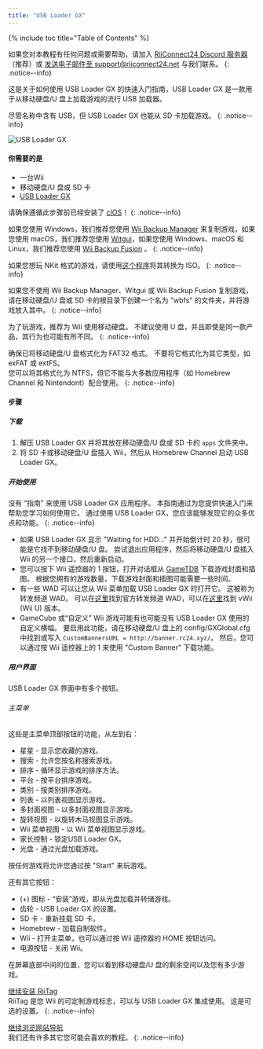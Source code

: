 ```yaml
---
title: "USB Loader GX"
---
```


{% include toc title="Table of Contents" %}

如果您对本教程有任何问题或需要帮助，请加入 [RiiConnect24 Discord 服务器](https://discord.gg/rc24)（推荐）或 [发送电子邮件至 support@riiconnect24.net](mailto:support@riiconnect24.net) 与我们联系。
{: .notice--info}

这是关于如何使用 USB Loader GX 的快速入门指南，USB Loader GX 是一款用于从移动硬盘/U 盘上加载游戏的流行 USB 加载器。

尽管名称中含有 USB，但 USB Loader GX 也能从 SD 卡加载游戏。
{: .notice--info}

![USB Loader GX](/images/usbloadergx.png)

#### 你需要的是

* 一台Wii
* 移动硬盘/U 盘或 SD 卡
* [USB Loader GX](https://hbb1.oscwii.org/hbb/usbloader_gx/usbloader_gx.zip)

请确保遵循此步骤前已经安装了 [cIOS](/cios)！
{: .notice--info}

如果您使用 Windows，我们推荐您使用 [Wii Backup Manager](/wiibackupmanager) 来复制游戏，如果您使用 macOS，我们推荐您使用 [Witgui](https://desairem.com/wordpress/category/witgui-download/)，如果您使用 Windows、macOS 和 Linux，我们推荐您使用 [Wii Backup Fusion](https://github.com/larsenv/Wii-Backup-Fusion) 。
{: .notice--info}

如果您想玩 NKit 格式的游戏，请使用[这个程序](https://gbatemp.net/download/nkit.36157/)将其转换为 ISO。
{: .notice--info}

如果您不使用 Wii Backup Manager、Witgui 或 Wii Backup Fusion 复制游戏，请在移动硬盘/U 盘或 SD 卡的根目录下创建一个名为 "wbfs" 的文件夹，并将游戏放入其中。
{: .notice--info}

为了玩游戏，推荐为 Wii 使用移动硬盘。 不建议使用 U 盘，并且即使是同一款产品，其行为也可能有所不同。
{: .notice--info}

确保已将移动硬盘/U 盘格式化为 FAT32 格式。 不要将它格式化为其它类型，如 exFAT 或 extFS。 <br>您可以将其格式化为 NTFS，但它不能与大多数应用程序（如 Homebrew Channel 和 Nintendont）配合使用。
{: .notice--info}

#### 步骤

##### 下载

1. 解压 USB Loader GX 并将其放在移动硬盘/U 盘或 SD 卡的 `apps` 文件夹中。
2. 将 SD 卡或移动硬盘/U 盘插入 Wii，然后从 Homebrew Channel 启动 USB Loader GX。

##### 开始使用

没有 “指南” 来使用 USB Loader GX 应用程序。 本指南通过为您提供快速入门来帮助您学习如何使用它。 通过使用 USB Loader GX，您应该能够发现它的众多优点和功能。
{: .notice--info}

* 如果 USB Loader GX 显示 "Waiting for HDD..." 并开始倒计时 20 秒，很可能是它找不到移动硬盘/U 盘。 尝试退出应用程序，然后将移动硬盘/U 盘插入 Wii 的另一个接口，然后重新启动。
* 您可以按下 Wii 遥控器的 1 按钮，打开对话框从 [GameTDB](https://gametdb.com/) 下载游戏封面和插图。 根据您拥有的游戏数量，下载游戏封面和插图可能需要一些时间。
* 有一些 WAD 可以让您从 Wii 菜单加载 USB Loader GX 时打开它。 这被称为转发频道 WAD。 可以在[这里](https://sourceforge.net/projects/usbloadergx/files/Releases/Forwarders/USB%20Loader%20GX-UNEO_Forwarder_5_1_AHBPROT.wad)找到官方转发频道 WAD，可以在[这里](https://sourceforge.net/projects/usbloadergx/files/Releases/Forwarders/USB%20Loader%20GX-UNEO_Forwarder_5_1_AHBPROT_vWii%20%28Fix%29.wad)找到 vWii (Wii U) 版本。
* GameCube 或“自定义” Wii 游戏可能有也可能没有 USB Loader GX 使用的自定义横幅。 要启用此功能，请在移动硬盘/U 盘上的 config/GXGlobal.cfg 中找到或写入 `CustomBannersURL = http://banner.rc24.xyz/`。 然后，您可以通过按 Wii 遥控器上的 1 来使用 "Custom Banner" 下载功能。

##### 用户界面

USB Loader GX 界面中有多个按钮。

###### 主菜单

这些是主菜单顶部按钮的功能，从左到右：

* 星星 - 显示您收藏的游戏。
* 搜索 - 允许您按名称搜索游戏。
* 排序 - 循环显示游戏的排序方法。
* 平台 - 按平台排序游戏。
* 类别 - 按类别排序游戏。
* 列表 - 以列表视图显示游戏。
* 多封面视图 - 以多封面视图显示游戏。
* 旋转视图 - 以旋转木马视图显示游戏。
* Wii 菜单视图 - 以 Wii 菜单视图显示游戏。
* 家长控制 - 锁定USB Loader GX。
* 光盘 - 通过光盘加载游戏。

按任何游戏将允许您通过按 "Start" 来玩游戏。

还有其它按钮：

* (+) 图标 - “安装”游戏，即从光盘加载并转储游戏。
* 齿轮 - USB Loader GX 的设置。
* SD 卡 - 重新挂载 SD 卡。
* Homebrew - 加载自制软件。
* Wii - 打开主菜单，也可以通过按 Wii 遥控器的 HOME 按钮访问。
* 电源按钮 - 关闭 Wii。

在屏幕底部中间的位置，您可以看到移动硬盘/U 盘的剩余空间以及您有多少游戏。

[继续安装 RiiTag](riitag)<br> RiiTag 是您 Wii 的可定制游戏标志，可以与 USB Loader GX 集成使用。 这是可选的设置。
{: .notice--info}

[继续浏览网站导航](site-navigation)<br> 我们还有许多其它您可能会喜欢的教程。
{: .notice--info}
